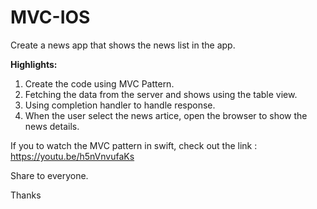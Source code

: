 # MVC-IOS

Create a news app that shows the news list in the app.

**Highlights:**

1. Create the code using MVC Pattern.
2. Fetching the data from the server and shows using the table view.
3. Using completion handler to handle response.
4. When the user select the news artice, open the browser to show the news details.


If you to watch the MVC pattern in swift, check out the link : 
https://youtu.be/h5nVnvufaKs

Share to everyone.

Thanks


